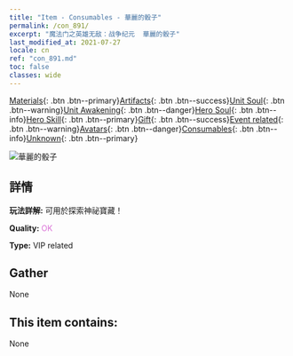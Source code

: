 ```yaml
---
title: "Item - Consumables - 華麗的骰子"
permalink: /con_891/
excerpt: "魔法门之英雄无敌：战争纪元  華麗的骰子"
last_modified_at: 2021-07-27
locale: cn
ref: "con_891.md"
toc: false
classes: wide
---
```

 [Materials](/ItemsCN/){: .btn .btn--primary}[Artifacts](/ItemsCN/Artifacts/){: .btn .btn--success}[Unit Soul](/ItemsCN/UnitSoul/){: .btn .btn--warning}[Unit Awakening](/ItemsCN/UnitAwakening/){: .btn .btn--danger}[Hero Soul](/ItemsCN/HeroSoul/){: .btn .btn--info}[Hero Skill](/ItemsCN/HeroSkill/){: .btn .btn--primary}[Gift](/ItemsCN/Gift/){: .btn .btn--success}[Event related](/ItemsCN/Events/){: .btn .btn--warning}[Avatars](/ItemsCN/Avatars/){: .btn .btn--danger}[Consumables](/ItemsCN/Consumables/){: .btn .btn--info}[Unknown](/ItemsCN/Unknown/){: .btn .btn--primary}

 ![華麗的骰子](/images/t/i_39985.png)

## 詳情
 **玩法詳解:** 可用於探索神祕寶藏！

 **Quality:** <span style="color: #DA70D6">OK</span>

 **Type:** VIP related

## Gather

  None

## This item contains:

  None

